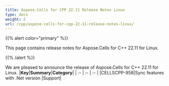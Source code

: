 ```yaml
---
title: Aspose.Cells for CPP 22.11 Release Notes Linux
type: docs
weight: 2
url: /cpp/aspose-cells-for-cpp-22-11-release-notes-linux/
---
```


{{% alert color="primary" %}}

This page contains release notes for Aspose.Cells for C++ 22.11 for Linux.

{{% /alert %}}

We are pleased to announce the release of Aspose.Cells for C++ 22.11 for Linux.
|**Key**|**Summary**|**Category**|
| :- | :- | :- |
|CELLSCPP-958|Sync features with .Net version |Support|


